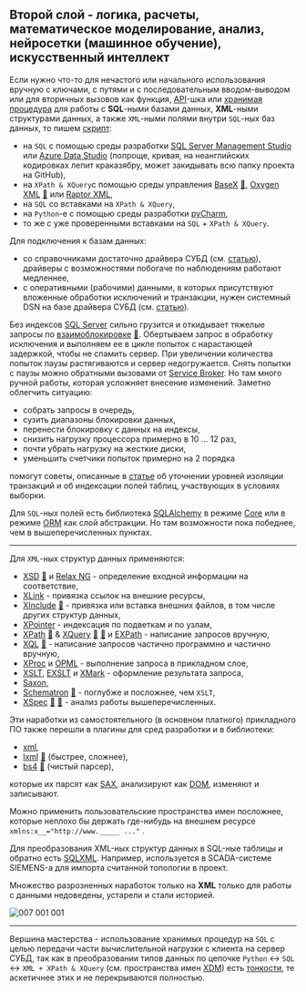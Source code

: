 ## Второй слой - логика, расчеты, математическое моделирование, анализ, нейросетки (машинное обучение), искусственный интеллект

Если нужно что-то для нечастого или начального использования вручную с ключами, с путями и с последовательным вводом-выводом или для вторичных вызовов как функция, [API](https://en.wikipedia.org/wiki/API)-шка или [хранимая процедура](https://en.wikipedia.org/wiki/Stored_procedure) для работы с **SQL**-ными базами данных, **XML**-ными структурами данных, а также `XML`-ными полями внутри `SQL`-ных баз данных, то пишем [скрипт](https://timeweb.com/ru/community/articles/chto-takoe-skript):
 - на `SQL` с помощью среды разработки [SQL Server Management Studio](https://en.wikipedia.org/wiki/SQL_Server_Management_Studio) или [Azure Data Studio](https://learn.microsoft.com/ru-ru/azure-data-studio/quickstart-sql-server) (попроще, кривая, на неанглийских кодировках лепит краказябру, может закидывать всю папку проекта на GitHub),
 - на `XPath & XQuery`с помощью среды управления [BaseX](https://en.wikipedia.org/wiki/BaseX) [💬](https://docs.basex.org/wiki/XQuery_Update "Статья на сайте разработчиков"), [Oxygen XML](https://en.wikipedia.org/wiki/Oxygen_XML_Editor) [💬](https://www.oxygenxml.com/doc/versions/25.0/ug-editor/topics/preferences-xslt-saxon8.html) или [Raptor XML](https://www.altova.com/raptorxml),
 - на `SQL` со вставками на `XPath & XQuery`,
 - на `Python`-е с помощью среды разработки [pyCharm](https://en.wikipedia.org/wiki/PyCharm),
 - то же с уже проверенными вставками на `SQL` + `XPath & XQuery`.

Для подключения к базам данных:
 - со справочниками достаточно драйвера СУБД (см. [статью](https://stackoverflow.com/questions/39440008/differences-between-drivers-for-odbc-drivers)), драйверы с возможностями побогаче по наблюдениям работают медленнее,
 - с оперативными (рабочими) данными, в которых присутствуют вложенные обработки исключений и транзакции, нужен системный DSN на базе драйвера СУБД (см. [статью](https://www.websense.com/content/support/library/data/v85/help/windows%20dsn.aspx)).

Без индексов [SQL Server](https://en.wikipedia.org/wiki/Microsoft_SQL_Server) сильно грузится и откидывает тяжелые запросы по [взаимоблокировке](https://learn.microsoft.com/ru-ru/sql/relational-databases/sql-server-deadlocks-guide?view=sql-server-ver16) [💬](https://learn.microsoft.com/ru-ru/troubleshoot/sql/database-engine/performance/understand-resolve-blocking). Обертываем запрос в обработку исключения и выполняем ее в цикле попыток с нарастающей задержкой, чтобы не спамить сервер. При увеличении количества попыток паузы растягиваются и сервер недогружается. Снять попытки с паузы можно обратными вызовами от [Service Broker](https://learn.microsoft.com/ru-ru/sql/database-engine/configure-windows/sql-server-service-broker?view=sql-server-ver16). Но там много ручной работы, которая усложняет внесение изменений. Заметно облегчить ситуацию:
 - собрать запросы в очередь,
 - сузить диапазоны блокировки данных,
 - перенести блокировку с данных на индексы,
 - снизить нагрузку процессора примерно в 10 ... 12 раз,
 - почти убрать нагрузку на жесткие диски,
 - уменьшить счетчики попыток примерно на 2 порядка

помогут советы, описанные в [статье](https://habr.com/ru/companies/mindbox/articles/261661/) об уточнении уровней изоляции транзакций и об индексации полей таблиц, участвующих в условиях выборки.

Для `SQL`-ных полей есть библиотека [SQLAlchemy](https://docs.sqlalchemy.org/en/14/dialects/mssql.html#module-sqlalchemy.dialects.mssql.pyodbc) в режиме [Core](https://docs.sqlalchemy.org/en/20/core) или в режиме [ORM](https://docs.sqlalchemy.org/en/20/orm/) как слой абстракции. Но там возможности пока победнее, чем в вышеперечисленных пунктах.

----

Для `XML`-ных структур данных применяются:
 - [XSD](https://en.wikipedia.org/wiki/XML_Schema_(W3C)) [💬](https://bdpx.github.io/xml/lab3/xsd.html "Описание") и [Relax NG](https://en.wikipedia.org/wiki/RELAX_NG) - определение входной информации на соответствие,
 - [XLink](https://en.wikipedia.org/wiki/XLink) - привязка ссылок на внешние ресурсы,
 - [XInclude](https://en.wikipedia.org/wiki/XInclude) [💬](https://www.w3.org/TR/xinclude/) - привязка или вставка внешних файлов, в том числе других структур данных,
 - [XPointer](https://en.wikipedia.org/wiki/XPointer) - индексация по подветкам и по узлам,
 - [XPath](https://en.wikipedia.org/wiki/XPath) [💬](https://www.w3.org/TR/xpath-functions/#maps-and-arrays) & [XQuery](https://en.wikipedia.org/wiki/XQuery) [💬](http://xmlhack.ru/texts/03/xquery/what.is.xquery.html) [💬](https://documentation.softwareag.com/webmethods/compendiums/v10-5/C_API_Management/index.html#page/api-mgmt-comp%2Fco-portlet_custom_search_write_xquery.html%23) и [EXPath](http://expath.org/) - написание запросов вручную,
 - [XQL](http://www.ibiblio.org/xql/xql-proposal.html) [💬](https://www.w3.org/TandS/QL/QL98/pp/xql.html) - написание запросов частично программно и частично вручную,
 - [XProc](https://en.wikipedia.org/wiki/XProc) и [OPML](https://en.wikipedia.org/wiki/OPML) - выполнение запроса в прикладном слое,
 - [XSLT](https://en.wikipedia.org/wiki/XSLT), [EXSLT](https://en.wikipedia.org/wiki/EXSLT) и [XMark](https://projects.cwi.nl/xmark/index.html) - оформление результата запроса,
 - [Saxon](https://www.saxonica.com/about/about.xml),
 - [Schematron](https://en.wikipedia.org/wiki/Schematron) [💬](https://schematron.com/hints/xsdtoschematron/01_converting_xml_schemas_to_schematron.html) - поглубже и посложнее, чем `XSLT`,
 - [XSpec](https://xspec.io/about/) [💬](https://github.com/expath/xspec/tree/master) [💬](https://groups.google.com/g/xspec-users "Обсуждения по теме в группе") - анализ работы вышеперечисленных.

Эти наработки из самостоятельного (в основном платного) прикладного ПО также перешли в плагины для сред разработки и в библиотеки:
 - [xml](https://docs.python.org/3/library/xml.html),
 - [lxml](https://lxml.de/) [💬](https://pypi.org/project/lxml "Статья на зеркале с библиотекой со ссылками на GitHub") (быстрее, сложнее),
 - [bs4](https://www.crummy.com/software/BeautifulSoup/bs4/doc/) [💬](https://en.wikipedia.org/wiki/Beautiful_Soup_(HTML_parser)) (чистый парсер),

которые их парсят как [SAX](https://en.wikipedia.org/wiki/Simple_API_for_XML), анализируют как [DOM](https://en.wikipedia.org/wiki/Document_Object_Model), изменяют и записывают.

Можно применить пользовательские пространства имен посложнее, которые неплохо бы держать где-нибудь на внешнем ресурсе `xmlns:x__="http://www._____ ..."` .

Для преобразования XML-ных структур данных в SQL-ные таблицы и обратно есть [SQLXML](https://en.wikipedia.org/wiki/SQL/XML). Например, используется в SCADA-системе SIEMENS-а для импорта считанной топологии в проект.

Множество разрозненных наработок только на **XML** только для работы с данными недоведены, устарели и стали историей.

![007 001 001](https://user-images.githubusercontent.com/104857185/209877366-3c1a9309-736c-49ce-9bb3-709e16110020.jpg)

<!--
Местами еще остались последователи эпохи [бума доткомов](https://en.wikipedia.org/wiki/Dot-com_bubble), предлагающие как вариант перенести локальное ПО на сайты. Но гонять движущуюся пиксельную графику через провайдеров - не совсем здорово
-->

----

Вершина мастерства - использование хранимых процедур на `SQL` с целью передачи части вычислительной нагрузки с клиента на сервер СУБД, так как в преобразовании типов данных по цепочке `Python` <-> `SQL` <-> `XML + XPath & XQuery` (cм. пространства имен [XDM](https://en.wikipedia.org/wiki/XQuery_and_XPath_Data_Model)) есть [тонкости](https://en.wikipedia.org/wiki/Object%E2%80%93relational_impedance_mismatch "Вступительная часть по освещению данной темы"), те аскетичнее этих и не перекрываются полностью.
